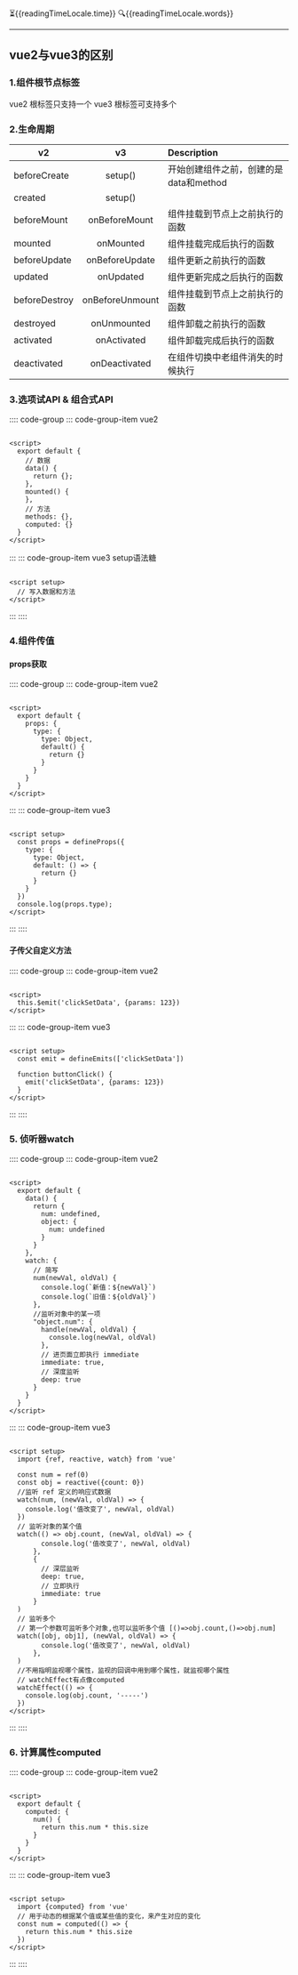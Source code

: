 :hourglass_flowing_sand:{{readingTimeLocale.time}}
:mag:{{readingTimeLocale.words}}
***

<script setup>
import {useReadingTimeLocale} from "vuepress-plugin-reading-time2/client";
const readingTimeLocale = useReadingTimeLocale();
</script>

## vue2与vue3的区别

### 1.组件根节点标签

vue2 根标签只支持一个 vue3 根标签可支持多个

### 2.生命周期

| v2            |       v3        | Description              |
|---------------|:---------------:|:-------------------------|
| beforeCreate  |     setup()     | 开始创建组件之前，创建的是data和method |
| created       |     setup()     |                          |
| beforeMount   |  onBeforeMount  | 组件挂载到节点上之前执行的函数          |
| mounted       |    onMounted    | 组件挂载完成后执行的函数             |
| beforeUpdate  | onBeforeUpdate  | 组件更新之前执行的函数              |
| updated       |    onUpdated    | 组件更新完成之后执行的函数            |
| beforeDestroy | onBeforeUnmount | 组件挂载到节点上之前执行的函数          |
| destroyed     |   onUnmounted   | 组件卸载之前执行的函数              |
| activated     |   onActivated   | 组件卸载完成后执行的函数             |
| deactivated   |  onDeactivated  | 在组件切换中老组件消失的时候执行         |

### 3.选项试API & 组合式API

:::: code-group
::: code-group-item vue2

```vue

<script>
  export default {
    // 数据
    data() {
      return {};
    },
    mounted() {
    },
    // 方法
    methods: {},
    computed: {}
  }
</script>
```

:::
::: code-group-item vue3 setup语法糖

```vue

<script setup>
  // 写入数据和方法
</script>
```

:::
::::

### 4.组件传值

#### props获取

:::: code-group
::: code-group-item vue2

```vue

<script>
  export default {
    props: {
      type: {
        type: Object,
        default() {
          return {}
        }
      }
    }
  }
</script>
```

:::
::: code-group-item vue3

```vue

<script setup>
  const props = defineProps({
    type: {
      type: Object,
      default: () => {
        return {}
      }
    }
  })
  console.log(props.type);
</script>
```

:::
::::

#### 子传父自定义方法

:::: code-group
::: code-group-item vue2

```vue

<script>
  this.$emit('clickSetData', {params: 123})
</script>
```

:::
::: code-group-item vue3

```vue

<script setup>
  const emit = defineEmits(['clickSetData'])

  function buttonClick() {
    emit('clickSetData', {params: 123})
  }
</script>
```

:::
::::

### 5. 侦听器watch

:::: code-group
::: code-group-item vue2

```vue

<script>
  export default {
    data() {
      return {
        num: undefined,
        object: {
          num: undefined
        }
      }
    },
    watch: {
      // 简写
      num(newVal, oldVal) {
        console.log(`新值：${newVal}`)
        console.log(`旧值：${oldVal}`)
      },
      //监听对象中的某一项
      "object.num": {
        handle(newVal, oldVal) {
          console.log(newVal, oldVal)
        },
        // 进页面立即执行 immediate
        immediate: true,
        // 深度监听
        deep: true
      }
    }
  }
</script>
```

:::
::: code-group-item vue3

```vue

<script setup>
  import {ref, reactive, watch} from 'vue'

  const num = ref(0)
  const obj = reactive({count: 0})
  //监听 ref 定义的响应式数据
  watch(num, (newVal, oldVal) => {
    console.log('值改变了', newVal, oldVal)
  })
  // 监听对象的某个值
  watch(() => obj.count, (newVal, oldVal) => {
        console.log('值改变了', newVal, oldVal)
      },
      {
        // 深层监听
        deep: true,
        // 立即执行
        immediate: true
      }
  )
  // 监听多个
  // 第一个参数可监听多个对象,也可以监听多个值 [()=>obj.count,()=>obj.num]
  watch([obj, obj1], (newVal, oldVal) => {
        console.log('值改变了', newVal, oldVal)
      },
  )
  //不用指明监视哪个属性，监视的回调中用到哪个属性，就监视哪个属性
  // watchEffect有点像computed
  watchEffect(() => {
    console.log(obj.count, '-----')
  })
</script>
```

:::
::::

### 6. 计算属性computed

:::: code-group
::: code-group-item vue2

```vue

<script>
  export default {
    computed: {
      num() {
        return this.num * this.size
      }
    }
  }
</script>
```

:::
::: code-group-item vue3

```vue

<script setup>
  import {computed} from 'vue'
  // 用于动态的根据某个值或某些值的变化，来产生对应的变化
  const num = computed(() => {
    return this.num * this.size
  })
</script>
```

:::
::::
